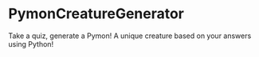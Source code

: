# PymonCreatureGenerator
Take a quiz, generate a Pymon! A unique creature based on your answers using Python!
